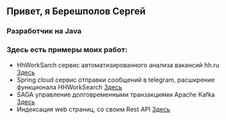 ## Привет, я Берешполов Сергей
### Разработчик на Java

### Здесь есть примеры моих работ:

- HhWorkSarch сервис автоматизированного анализа вакансий hh.ru <a href="https://github.com/Bereshs/HHWorkSearch">Здесь</a><br>
- Spring cloud сервис отправки сообщений в telegram, расширение функционала HHWorkSearch  <a href="https://github.com/Bereshs/TelegaMessageSender">Здесь</a><br>
- SAGA управление долговременными транзакциями Apache Kafka <a href="https://github.com/Bereshs/saga">Здесь</a><br>
- Индексация web страниц, со своим Rest API <a href="https://github.com/Bereshs/searchengine">Здесь</a><br>
